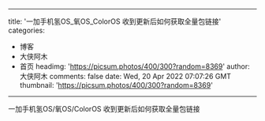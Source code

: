 
---
title: '一加手机氢OS_氧OS_ColorOS 收到更新后如何获取全量包链接'
categories: 
 - 博客
 - 大侠阿木
 - 首页
headimg: 'https://picsum.photos/400/300?random=8369'
author: 大侠阿木
comments: false
date: Wed, 20 Apr 2022 07:07:26 GMT
thumbnail: 'https://picsum.photos/400/300?random=8369'
---

<div>   
一加手机氢OS/氧OS/ColorOS 收到更新后如何获取全量包链接  
</div>
            